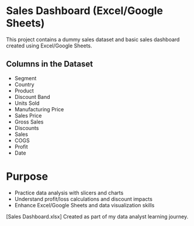 # Sales Dashboard (Excel/Google Sheets)  
This project contains a dummy sales dataset and basic sales dashboard created using Excel/Google Sheets.
## Columns in the Dataset
  - Segment
  - Country
  - Product
  - Discount Band
  - Units Sold
  - Manufacturing Price
  - Sales Price
  - Gross Sales
  - Discounts
  - Sales
  - COGS
  - Profit
  - Date

# Purpose
- Practice data analysis with slicers and charts
- Understand profit/loss calculations and discount impacts
- Enhance Excel/Google Sheets and data visualization skills


[Sales Dashboard.xlsx]
Created as part of my data analyst learning journey.


